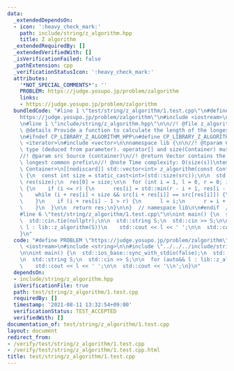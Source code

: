 ```yaml
---
data:
  _extendedDependsOn:
  - icon: ':heavy_check_mark:'
    path: include/string/z_algorithm.hpp
    title: Z algorithm
  _extendedRequiredBy: []
  _extendedVerifiedWith: []
  _isVerificationFailed: false
  _pathExtension: cpp
  _verificationStatusIcon: ':heavy_check_mark:'
  attributes:
    '*NOT_SPECIAL_COMMENTS*': ''
    PROBLEM: https://judge.yosupo.jp/problem/zalgorithm
    links:
    - https://judge.yosupo.jp/problem/zalgorithm
  bundledCode: "#line 1 \"test/string/z_algorithm/1.test.cpp\"\n#define PROBLEM \"\
    https://judge.yosupo.jp/problem/zalgorithm\"\n#include <iostream>\n#include <string>\n\
    \n#line 1 \"include/string/z_algorithm.hpp\"\n\n//! @file z_algorithm.hpp\n//!\
    \ @details Provide a function to calculate the length of the longest common prefix.\n\
    \n#ifndef CP_LIBRARY_Z_ALGORITHM_HPP\n#define CP_LIBRARY_Z_ALGORITHM_HPP\n\n#include\
    \ <iterator>\n#include <vector>\n\nnamespace lib {\n\n//! @tparam Container container\
    \ type (deduced from parameter). operator[] and size(Container) must be defined.\n\
    //! @param src Source (container)\n//! @return Vector contains the length of the\
    \ longest common prefix\n//! @note Time complexity: O(size(s))\ntemplate <typename\
    \ Container>\n[[nodiscard]] std::vector<int> z_algorithm(const Container& src)\
    \ {\n  const int size = static_cast<int>(std::size(src));\n\n  std::vector<int>\
    \ res(size);\n  res[0] = size;\n\n  for (int i = 1, l = 0, r = 0; i < size; ++i)\
    \ {\n    if (i <= r) {\n      res[i] = std::min(r - i + 1, res[i - l]);\n    }\n\
    \    while (i + res[i] < size && src[i + res[i]] == src[res[i]]) {\n      ++res[i];\n\
    \    }\n    if (i + res[i] - 1 > r) {\n      l = i;\n      r = i + res[i] - 1;\n\
    \    }\n  }\n\n  return res;\n}\n\n}  // namespace lib\n\n#endif  // CP_LIBRARY_Z_ALGORITHM_HPP\n\
    #line 6 \"test/string/z_algorithm/1.test.cpp\"\n\nint main() {\n  std::ios_base::sync_with_stdio(false);\n\
    \  std::cin.tie(nullptr);\n\n  std::string S;\n  std::cin >> S;\n\n  for (auto&&\
    \ l : lib::z_algorithm(S))\n    std::cout << l << ' ';\n\n  std::cout << '\\n';\n\
    }\n"
  code: "#define PROBLEM \"https://judge.yosupo.jp/problem/zalgorithm\"\n#include\
    \ <iostream>\n#include <string>\n\n#include \"../../../include/string/z_algorithm.hpp\"\
    \n\nint main() {\n  std::ios_base::sync_with_stdio(false);\n  std::cin.tie(nullptr);\n\
    \n  std::string S;\n  std::cin >> S;\n\n  for (auto&& l : lib::z_algorithm(S))\n\
    \    std::cout << l << ' ';\n\n  std::cout << '\\n';\n}\n"
  dependsOn:
  - include/string/z_algorithm.hpp
  isVerificationFile: true
  path: test/string/z_algorithm/1.test.cpp
  requiredBy: []
  timestamp: '2021-08-11 13:32:54+09:00'
  verificationStatus: TEST_ACCEPTED
  verifiedWith: []
documentation_of: test/string/z_algorithm/1.test.cpp
layout: document
redirect_from:
- /verify/test/string/z_algorithm/1.test.cpp
- /verify/test/string/z_algorithm/1.test.cpp.html
title: test/string/z_algorithm/1.test.cpp
---
```

